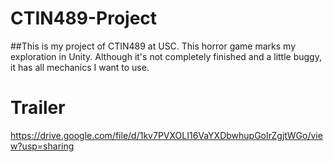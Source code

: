 # CTIN489-Project

##This is my project of CTIN489 at USC. This horror game marks my exploration in Unity. Although it's not completely finished and a little buggy, it has all mechanics I want to use.

# Trailer

https://drive.google.com/file/d/1kv7PVXOLI16VaYXDbwhupGoIrZgjtWGo/view?usp=sharing
